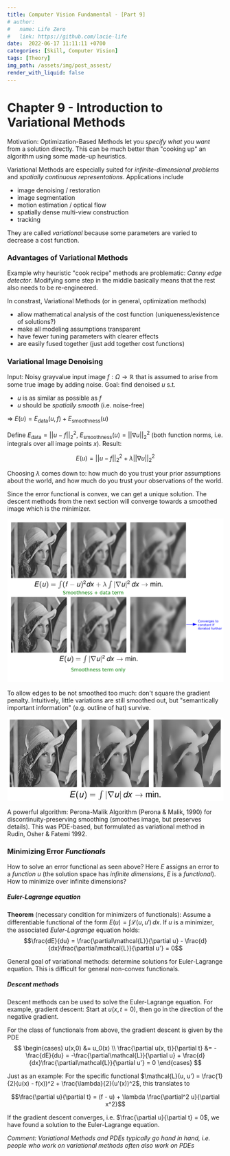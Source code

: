 ```yaml
---
title: Computer Vision Fundamental - [Part 9]
# author:
#   name: Life Zero
#   link: https://github.com/lacie-life
date:  2022-06-17 11:11:11 +0700
categories: [Skill, Computer Vision]
tags: [Theory]
img_path: /assets/img/post_assest/
render_with_liquid: false
---
```


# Chapter 9 - Introduction to Variational Methods
Motivation: Optimization-Based Methods let you *specify what you want* from a solution directly. This can be much better than "cooking up" an algorithm using some made-up heuristics.

Variational Methods are especially suited for *infinite-dimensional problems* and *spatially continuous representations*. Applications include
- image denoising / restoration
- image segmentation
- motion estimation / optical flow
- spatially dense multi-view construction
- tracking

They are called *variational* because some parameters are varied to decrease a cost function.

### Advantages of Variational Methods
Example why heuristic "cook recipe" methods are problematic: *Canny edge detector*. Modifying some step in the middle basically means that the rest also needs to be re-engineered.

In constrast, Variational Methods (or in general, optimization methods)
- allow mathematical analysis of the cost function (uniqueness/existence of solutions?)
- make all modeling assumptions transparent
- have fewer tuning parameters with clearer effects
- are easily fused together (just add together cost functions)


### Variational Image Denoising
Input: Noisy grayvalue input image $f: \Omega \to \mathbb{R}$ that is assumed to arise from some true image by adding noise. Goal: find denoised $u$ s.t.
- $u$ is as similar as possible as $f$
- $u$ should be *spatially smooth* (i.e. noise-free)

=> $E(u) = E_\text{data}(u, f) + E_\text{smoothness}(u)$

Define $E_\text{data} = ||u - f||_2^2$, $E_\text{smoothness}(u) = ||\nabla u||_2^2$ (both function norms, i.e. integrals over all image points $x$). Result:

$$E(u) = ||u - f||_2^2 + \lambda ||\nabla u||_2^2$$

Choosing $\lambda$ comes down to: how much do you trust your prior assumptions about the world, and how much do you trust your observations of the world.

Since the error functional is convex, we can get a unique solution. The descent methods from the next section will converge towards a smoothed image which is the minimizer.

![Fig.1](https://github.com/lacie-life/lacie-life.github.io/blob/main/assets/img/post_assest/lena-smoothed.png?raw=true)

To allow edges to be not smoothed too much: don't square the gradient penalty. Intuitively, little variations are still smoothed out, but "semantically important information" (e.g. outline of hat) survive.

![Fig.2](https://github.com/lacie-life/lacie-life.github.io/blob/main/assets/img/post_assest/lena-smoothed-L1.png?raw=true)

A powerful algorithm: Perona-Malik Algorithm (Perona & Malik, 1990) for discontinuity-preserving smoothing (smoothes image, but preserves details). This was PDE-based, but formulated as variational method in Rudin, Osher & Fatemi 1992.

### Minimizing Error *Functionals*

How to solve an error functional as seen above? Here $E$ assigns an error to a *function $u$* (the solution space has *infinite dimensions*, $E$ is a *functional*). How to minimize over infinite dimensions?

##### Euler-Lagrange equation

**Theorem** (necessary condition for minimizers of functionals): Assume a differentiable functional of the form $E(u) = \int \mathcal{L}(u, u')\,dx$. If $u$ is a minimizer, the associated *Euler-Lagrange* equation holds:
$$\frac{dE}{du} = \frac{\partial\mathcal{L}}{\partial u} - \frac{d}{dx}\frac{\partial\mathcal{L}}{\partial u'} = 0$$

General goal of variational methods: determine solutions for Euler-Lagrange equation. This is difficult for general non-convex functionals.

##### Descent methods
Descent methods can be used to solve the Euler-Lagrange equation. For example, gradient descent: Start at $u(x, t=0)$, then go in the direction of the negative gradient.

For the class of functionals from above, the gradient descent is given by the PDE
$$
 \begin{cases}
u(x,0) &= u_0(x) \\
 \frac{\partial u(x, t)}{\partial t} &= -\frac{dE}{du} = -\frac{\partial\mathcal{L}}{\partial u} + \frac{d}{dx}\frac{\partial\mathcal{L}}{\partial u'} = 0
 \end{cases}
$$

Just as an example: For the specific functional $\mathcal{L}(u, u') = \frac{1}{2}(u(x) - f(x))^2 + \frac{\lambda}{2}(u'(x))^2$, this translates to

$$\frac{\partial u}{\partial t} = (f - u) + \lambda \frac{\partial^2 u}{\partial x^2}$$

If the gradient descent converges, i.e. $\frac{\partial u}{\partial t} = 0$, we have found a solution to the Euler-Lagrange equation.

*Comment: Variational Methods and PDEs typically go hand in hand, i.e. people who work on variational methods often also work on PDEs*





